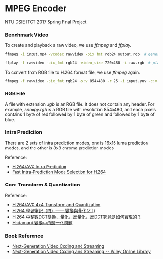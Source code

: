 # MPEG Encoder

NTU CSIE ITCT 2017 Spring Final Project

### Benchmark Video

To create and playback a raw video, we use *ffmpeg* and *ffplay*.

```bash
ffmpeg -i input.mp4 -vcodec rawvideo -pix_fmt rgb24 output.rgb  # generate raw video
```

```bash
ffplay -f rawvideo -pix_fmt rgb24 -video_size 720x480 -i raw.rgb  # playback raw video
```

To convert from RGB file to H.264 format file, we use *ffmpeg* again.

```bash
ffmpeg -f rawvideo -pix_fmt rgb24 -s:v 854x480 -r 25 -i input.yuv -c:v libx264 -f rawvideo output.264
```

### RGB File

A file with extension *.rgb* is an RGB file. It does not contain any header. For example, *snoopy.rgb* is a RGB file with resolution 854x480, and each pixels contains 1 byte of red followed by 1 byte of green and followed by 1 byte of blue.

### Intra Prediction

There are 2 sets of intra prediction modes, one is 16x16 luma prediction modes, and the other is 8x8 chroma prediction modes.

Reference:
* [H.264/AVC Intra Prediction](https://www.vcodex.com/h264avc-intra-precition/)
* [Fast Intra-Prediction Mode Selection for H.264](https://pdfs.semanticscholar.org/7eba/7f2d55ffc7e74d5b7eae7cd30f4a9038581a.pdf)

### Core Transform & Quantization

Reference:
* [H.264/AVC 4x4 Transform and Quantization](https://www.vcodex.com/h264avc-4x4-transform-and-quantization/)
* [H.264 學習筆記（四）—— 變換與量化(ZT)](http://blog.163.com/qingyu_1984/blog/static/144414503201242410221760)
* [H.264 中整數DCT變換，量化，反量化，反DCT究竟是如何實現的？](http://blog.csdn.net/stpeace/article/details/8119041)
* [Hadamard 變換中的歸一化問題](http://www.cnblogs.com/xkfz007/archive/2012/07/31/2616689.html)

### Book Reference

* [Next-Generation Video Coding and Streaming](https://books.google.com.tw/books?id=Sa-RCwAAQBAJ&printsec=frontcover&hl=zh-TW#v=onepage&q&f=false)
* [Next-Generation Video Coding and Streaming -- Wiley Online Library](http://onlinelibrary.wiley.com/book/10.1002/9781119133346)
